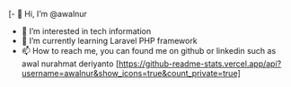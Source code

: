 [- 👋 Hi, I’m @awalnur
- 👀 I’m interested in tech information
- 🌱 I’m currently learning Laravel PHP framework
- 📫 How to reach me, you can found me on github or linkedin such as awal nurahmat deriyanto
[https://github-readme-stats.vercel.app/api?username=awalnur&show_icons=true&count_private=true]
